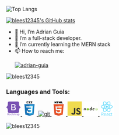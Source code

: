 ![Top Langs](https://github-readme-stats.vercel.app/api/top-langs/?username=blees12345&layout=compact)

[![blees12345's GitHub stats](https://github-readme-stats.vercel.app/api?username=blees12345&theme=react)](https://github.com/blees12345/github-readme-stats)
- 👋 Hi, I’m Adrian Guia
- 👀 I’m a full-stack developer.
- 🌱 I’m currently learning the MERN stack
- 📫 How to reach me: <p align="left" > <a href="https://linkedin.com/in/adrian-guia" target="blank"><img align="center" src="https://raw.githubusercontent.com/rahuldkjain/github-profile-readme-generator/master/src/images/icons/Social/linked-in-alt.svg" alt="adrian-guia" height="30" width="40" /></a>

</p>


<p align="left"> <img src="https://komarev.com/ghpvc/?username=blees12345&label=Profile%20views&color=0e75b6&style=flat" alt="blees12345" /> </p>

<!-- <h3 align="left">Connect with me:https://www.linkedin.com/in/adrian-guia/</h3> -->


<h3 align="left">Languages and Tools:</h3>
<p align="left"> <a href="https://getbootstrap.com" target="_blank" rel="noreferrer"> <img src="https://raw.githubusercontent.com/devicons/devicon/master/icons/bootstrap/bootstrap-plain-wordmark.svg" alt="bootstrap" width="40" height="40"/> </a> <a href="https://www.w3schools.com/css/" target="_blank" rel="noreferrer"> <img src="https://raw.githubusercontent.com/devicons/devicon/master/icons/css3/css3-original-wordmark.svg" alt="css3" width="40" height="40"/> </a> <a href="https://git-scm.com/" target="_blank" rel="noreferrer"> <img src="https://www.vectorlogo.zone/logos/git-scm/git-scm-icon.svg" alt="git" width="40" height="40"/> </a> <a href="https://www.w3.org/html/" target="_blank" rel="noreferrer"> <img src="https://raw.githubusercontent.com/devicons/devicon/master/icons/html5/html5-original-wordmark.svg" alt="html5" width="40" height="40"/> </a> <a href="https://developer.mozilla.org/en-US/docs/Web/JavaScript" target="_blank" rel="noreferrer"> <img src="https://raw.githubusercontent.com/devicons/devicon/master/icons/javascript/javascript-original.svg" alt="javascript" width="40" height="40"/> </a> <a href="https://nodejs.org" target="_blank" rel="noreferrer"> <img src="https://raw.githubusercontent.com/devicons/devicon/master/icons/nodejs/nodejs-original-wordmark.svg" alt="nodejs" width="40" height="40"/> </a> <a href="https://reactjs.org/" target="_blank" rel="noreferrer"> <img src="https://raw.githubusercontent.com/devicons/devicon/master/icons/react/react-original-wordmark.svg" alt="react" width="40" height="40"/> </a> </p>

<p><img align="center" src="https://github-readme-streak-stats.herokuapp.com/?user=blees12345&" alt="blees12345" /></p>

<!---
blees12345/blees12345 is a ✨ special ✨ repository because its `README.md` (this file) appears on your GitHub profile.
You can click the Preview link to take a look at your changes.
--->

